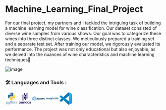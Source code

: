 # Machine_Learning_Final_Project
For our final project, my partners and I tackled the intriguing task of building a machine learning model for wine classification. Our dataset consisted of diverse wine samples from various shows. Our goal was to categorize these wines into three distinct classes. We meticulously prepared a training set and a separate test set. After training our model, we rigorously evaluated its performance. The project was not only educational but also enjoyable, as we delved into the nuances of wine characteristics and machine learning techniques🍷

![image](https://github.com/binny3213/Machine_Learning_Final_Project/assets/90454079/9e5d2b39-0dcb-4cec-bdab-7b53a6bae93b)


### :hammer_and_wrench: Languages and Tools :
<div>
  <img src="https://github.com/devicons/devicon/blob/master/icons/python/python-original-wordmark.svg" title="Python" **alt="Python" width="40" height="40"/>
  <img src="https://github.com/devicons/devicon/blob/master/icons/pandas/pandas-plain-wordmark.svg" title="Pandas" **alt="Pandas" width="40" height="40"/>
  <img src="https://github.com/devicons/devicon/blob/master/icons/numpy/numpy-original-wordmark.svg" title="Numpy" **alt="Numpy" width="40" height="40"/>
  <img src="https://github.com/devicons/devicon/blob/master/icons/matplotlib/matplotlib-plain-wordmark.svg" title="Matplotlib" **alt="Matplotlib" width="40" height="40"/>
  <img src="https://github.com/devicons/devicon/blob/master/icons/vscode/vscode-original.svg" title="vscode" **alt="vscode" width="40" height="40"/>
</div>

